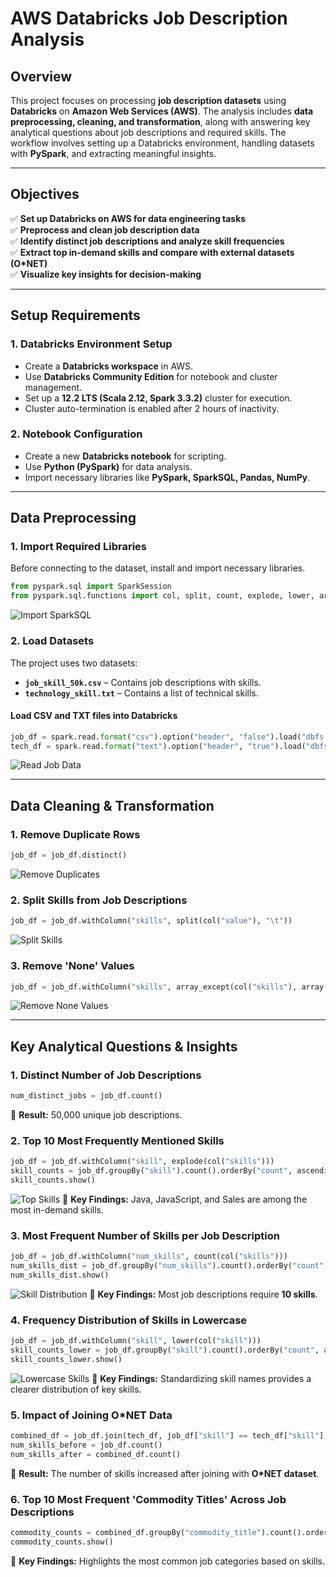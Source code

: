 # AWS Databricks Job Description Analysis

## Overview
This project focuses on processing **job description datasets** using **Databricks** on **Amazon Web Services (AWS)**. The analysis includes **data preprocessing, cleaning, and transformation**, along with answering key analytical questions about job descriptions and required skills. The workflow involves setting up a Databricks environment, handling datasets with **PySpark**, and extracting meaningful insights.

---

## Objectives
✅ **Set up Databricks on AWS for data engineering tasks**  
✅ **Preprocess and clean job description data**  
✅ **Identify distinct job descriptions and analyze skill frequencies**  
✅ **Extract top in-demand skills and compare with external datasets (O*NET)**  
✅ **Visualize key insights for decision-making**  

---

## Setup Requirements
### 1. **Databricks Environment Setup**
- Create a **Databricks workspace** in AWS.
- Use **Databricks Community Edition** for notebook and cluster management.
- Set up a **12.2 LTS (Scala 2.12, Spark 3.3.2)** cluster for execution.
- Cluster auto-termination is enabled after 2 hours of inactivity.

### 2. **Notebook Configuration**
- Create a new **Databricks notebook** for scripting.
- Use **Python (PySpark)** for data analysis.
- Import necessary libraries like **PySpark, SparkSQL, Pandas, NumPy**.

---

## Data Preprocessing
### **1. Import Required Libraries**
Before connecting to the dataset, install and import necessary libraries.
```python
from pyspark.sql import SparkSession
from pyspark.sql.functions import col, split, count, explode, lower, array_except
```
![Import SparkSQL](https://github.com/slashhsu/AWS-Databrick-JD/assets/137000188/c6dc4e4e-549f-441b-8b6a-676d3b31294f)

### **2. Load Datasets**
The project uses two datasets:
- **`job_skill_50k.csv`** – Contains job descriptions with skills.
- **`technology_skill.txt`** – Contains a list of technical skills.

#### **Load CSV and TXT files into Databricks**
```python
job_df = spark.read.format("csv").option("header", "false").load("dbfs:/path/job_skill_50k.csv")
tech_df = spark.read.format("text").option("header", "true").load("dbfs:/path/technology_skill.txt")
```
![Read Job Data](https://github.com/slashhsu/AWS-Databrick-JD/assets/137000188/6108eef1-9809-4559-86a1-ca14c5ba5d3a)

---

## Data Cleaning & Transformation
### **1. Remove Duplicate Rows**
```python
job_df = job_df.distinct()
```
![Remove Duplicates](https://github.com/slashhsu/AWS-Databrick-JD/assets/137000188/cbeaa66f-4aee-46e0-bd98-ea50566bba1c)

### **2. Split Skills from Job Descriptions**
```python
job_df = job_df.withColumn("skills", split(col("value"), "\t"))
```
![Split Skills](https://github.com/slashhsu/AWS-Databrick-JD/assets/137000188/e466f32a-cc01-4f23-805a-cbfa061b2c54)

### **3. Remove 'None' Values**
```python
job_df = job_df.withColumn("skills", array_except(col("skills"), array(lit(None))))
```
![Remove None Values](https://github.com/slashhsu/AWS-Databrick-JD/assets/137000188/bd333eea-9594-4caf-a400-035180edfb87)

---

## Key Analytical Questions & Insights
### **1. Distinct Number of Job Descriptions**
```python
num_distinct_jobs = job_df.count()
```
🔹 **Result:** 50,000 unique job descriptions.

### **2. Top 10 Most Frequently Mentioned Skills**
```python
job_df = job_df.withColumn("skill", explode(col("skills")))
skill_counts = job_df.groupBy("skill").count().orderBy("count", ascending=False).limit(10)
skill_counts.show()
```
![Top Skills](https://github.com/slashhsu/AWS-Databrick-JD/assets/137000188/f810ed66-d245-4901-89af-556d8c373cf5)
🔹 **Key Findings:** Java, JavaScript, and Sales are among the most in-demand skills.

### **3. Most Frequent Number of Skills per Job Description**
```python
job_df = job_df.withColumn("num_skills", count(col("skills")))
num_skills_dist = job_df.groupBy("num_skills").count().orderBy("count", ascending=False).limit(5)
num_skills_dist.show()
```
![Skill Distribution](https://github.com/slashhsu/AWS-Databrick-JD/assets/137000188/c54bac3b-dadc-41be-a449-73a9bf348108)
🔹 **Key Findings:** Most job descriptions require **10 skills**.

### **4. Frequency Distribution of Skills in Lowercase**
```python
job_df = job_df.withColumn("skill", lower(col("skill")))
skill_counts_lower = job_df.groupBy("skill").count().orderBy("count", ascending=False).limit(10)
skill_counts_lower.show()
```
![Lowercase Skills](https://github.com/slashhsu/AWS-Databrick-JD/assets/137000188/322ffb0b-781c-4f3c-a53e-a7cc292688ba)
🔹 **Key Findings:** Standardizing skill names provides a clearer distribution of key skills.

### **5. Impact of Joining O*NET Data**
```python
combined_df = job_df.join(tech_df, job_df["skill"] == tech_df["skill"], "inner")
num_skills_before = job_df.count()
num_skills_after = combined_df.count()
```
🔹 **Result:** The number of skills increased after joining with **O*NET dataset**.

### **6. Top 10 Most Frequent 'Commodity Titles' Across Job Descriptions**
```python
commodity_counts = combined_df.groupBy("commodity_title").count().orderBy("count", ascending=False).limit(10)
commodity_counts.show()
```
🔹 **Key Findings:** Highlights the most common job categories based on skills.
